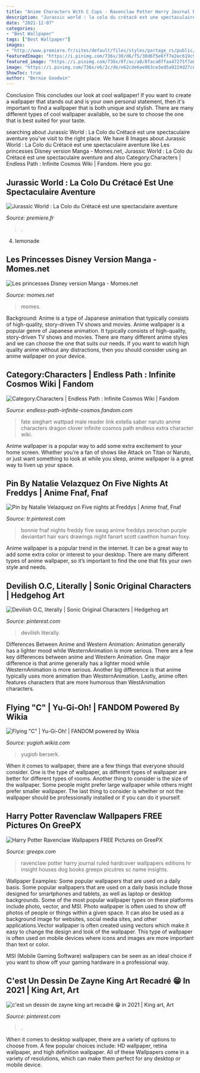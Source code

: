 ```yaml
---
title: "Anime Characters With C Cups - Ravenclaw Potter Harry Journal Ruled Hardcover Wallpapers Editions Hr Insight Houses Dog Books Greepx Picutres Sc Name Insights"
description: "Jurassic world : la colo du crétacé est une spectaculaire aventure"
date: "2021-12-07"
categories:
- "Best Wallpaper"
tags: ["Best Wallpaper"]
images:
- "http://www.premiere.fr/sites/default/files/styles/partage_rs/public/2020-09/jurassic-world-camp-cretaceous-1-e1600176626566.jpg"
featuredImage: "https://i.pinimg.com/736x/30/d6/f5/30d6f5e6ff7e2ec619c9521e792cf016.jpg"
featured_image: "https://i.pinimg.com/736x/8f/ac/a0/8faca07faa47275f7a8744bb32eb48b3--fnaf-anime-purple-hair.jpg"
image: "https://i.pinimg.com/736x/e6/2c/de/e62cde6ae963ce3ed5a9224d27c850ee.jpg"
ShowToc: true
author: "Bernie Goodwin"
---
```



Conclusion
This concludes our look at cool wallpaper! If you want to create a wallpaper that stands out and is your own personal statement, then it's important to find a wallpaper that is both unique and stylish. There are many different types of cool wallpaper available, so be sure to choose the one that is best suited for your taste.

	

		
searching about Jurassic World : La Colo du Crétacé est une spectaculaire aventure you've visit to the right place. We have 8 Images about Jurassic World : La Colo du Crétacé est une spectaculaire aventure like Les princesses Disney version Manga - Momes.net, Jurassic World : La Colo du Crétacé est une spectaculaire aventure and also Category:Characters | Endless Path : Infinite Cosmos Wiki | Fandom. Here you go:
		
    
## Jurassic World : La Colo Du Crétacé Est Une Spectaculaire Aventure

<img loading=lazy src="http://www.premiere.fr/sites/default/files/styles/partage_rs/public/2020-09/jurassic-world-camp-cretaceous-1-e1600176626566.jpg" onerror="this.onerror=null;this.src='https://tse3.mm.bing.net/th?id=OIP.R7xcf0lhXienDcNqvYf9YwHaD4&amp;pid=15.1';" alt="Jurassic World : La Colo du Crétacé est une spectaculaire aventure">

_Source: premiere.fr_

>. 

	

4. lemonade 

    
## Les Princesses Disney Version Manga - Momes.net

<img loading=lazy src="http://cdn2.momes.net/var/momes/storage/images/media/images/edito-15/princess-aurora/1254196-1-fre-FR/princess-aurora.jpg" onerror="this.onerror=null;this.src='https://tse2.mm.bing.net/th?id=OIP.K-VD_irLAft3IwGjKubaWQHaLH&amp;pid=15.1';" alt="Les princesses Disney version Manga - Momes.net">

_Source: momes.net_

>momes. 

	

Background: Anime is a type of Japanese animation that typically consists of high-quality, story-driven TV shows and movies.
Anime wallpaper is a popular genre of Japanese animation. It typically consists of high-quality, story-driven TV shows and movies. There are many different anime styles and we can choose the one that suits our needs. If you want to watch high quality anime without any distractions, then you should consider using an anime wallpaper on your device.

    
## Category:Characters | Endless Path : Infinite Cosmos Wiki | Fandom

<img loading=lazy src="https://vignette.wikia.nocookie.net/endless-path-infinite-cosmos/images/5/59/Vahn.jpg/revision/latest?cb=20200225115136" onerror="this.onerror=null;this.src='https://tse3.mm.bing.net/th?id=OIP.oJSP1Z2PecdxwZPN0mEhSwHaKf&amp;pid=15.1';" alt="Category:Characters | Endless Path : Infinite Cosmos Wiki | Fandom">

_Source: endless-path-infinite-cosmos.fandom.com_

>fate sieghart wattpad male reader link extella saber naruto anime characters dragon clover infinite cosmos path endless extra character wiki. 

	

Anime wallpaper is a popular way to add some extra excitement to your home screen. Whether you’re a fan of shows like Attack on Titan or Naruto, or just want something to look at while you sleep, anime wallpaper is a great way to liven up your space.

    
## Pin By Natalie Velazquez On Five Nights At Freddys | Anime Fnaf, Fnaf

<img loading=lazy src="https://i.pinimg.com/736x/8f/ac/a0/8faca07faa47275f7a8744bb32eb48b3--fnaf-anime-purple-hair.jpg" onerror="this.onerror=null;this.src='https://tse4.mm.bing.net/th?id=OIP.mQ05nXLCTQo0CYaGZsTyLQHaKF&amp;pid=15.1';" alt="Pin by Natalie Velazquez on Five nights at Freddys | Anime fnaf, Fnaf">

_Source: tr.pinterest.com_

>bonnie fnaf nights freddy five swag anime freddys zerochan purple deviantart hair ears drawings night fanart scott cawthon human foxy. 

	

Anime wallpaper is a popular trend in the internet. It can be a great way to add some extra color or interest to your desktop. There are many different types of anime wallpaper, so it’s important to find the one that fits your own style and needs.

    
## Devilish O.C, Literally | Sonic Original Characters | Hedgehog Art

<img loading=lazy src="https://i.pinimg.com/736x/e6/2c/de/e62cde6ae963ce3ed5a9224d27c850ee.jpg" onerror="this.onerror=null;this.src='https://tse3.mm.bing.net/th?id=OIP.8AYoUB7wSqoRAHeRFL4a-gHaLw&amp;pid=15.1';" alt="Devilish O.C, literally | Sonic Original Characters | Hedgehog art">

_Source: pinterest.com_

>devilish literally. 

	

Differences Between Anime and Western Animation: Animation generally has a lighter mood while WesternAnimation is more serious.
There are a few key differences between anime and Western Animation. One major difference is that anime generally has a lighter mood while WesternAnimation is more serious. Another big difference is that anime typically uses more animation than WesternAnimation. Lastly, anime often features characters that are more humorous than WestAnimation characters.

    
## Flying &quot;C&quot; | Yu-Gi-Oh! | FANDOM Powered By Wikia

<img loading=lazy src="https://vignette.wikia.nocookie.net/yugioh/images/0/0d/FlyingC-OP01-EN-C-UE.png/revision/latest?cb=20160806142833" onerror="this.onerror=null;this.src='https://tse4.mm.bing.net/th?id=OIP.PCw9aVjrfMNR9wRaGPF_oQAAAA&amp;pid=15.1';" alt="Flying &quot;C&quot; | Yu-Gi-Oh! | FANDOM powered by Wikia">

_Source: yugioh.wikia.com_

>yugioh berserk. 

	

When it comes to wallpaper, there are a few things that everyone should consider. One is the type of wallpaper, as different types of wallpaper are better for different types of rooms. Another thing to consider is the size of the wallpaper. Some people might prefer large wallpaper while others might prefer smaller wallpaper. The last thing to consider is whether or not the wallpaper should be professionally installed or if you can do it yourself.

    
## Harry Potter Ravenclaw Wallpapers FREE Pictures On GreePX

<img loading=lazy src="https://greepx.com/wp-content/uploads/2019/11/1573635137_594_harry-potter-ravenclaw-wallpapers.jpg" onerror="this.onerror=null;this.src='https://tse3.mm.bing.net/th?id=OIP.CJSkZfpDu_tAN2K5iba-rwHaLk&amp;pid=15.1';" alt="Harry Potter Ravenclaw Wallpapers FREE Pictures on GreePX">

_Source: greepx.com_

>ravenclaw potter harry journal ruled hardcover wallpapers editions hr insight houses dog books greepx picutres sc name insights. 

	

Wallpaper Examples: Some popular wallpapers that are used on a daily basis.
Some popular wallpapers that are used on a daily basis include those designed for smartphones and tablets, as well as laptop or desktop backgrounds. Some of the most popular wallpaper types on these platforms include photo, vector, and MSI. 
Photo wallpaper is often used to show off photos of people or things within a given space. It can also be used as a background image for websites, social media sites, and other applications.Vector wallpaper is often created using vectors which make it easy to change the design and look of the wallpaper. This type of wallpaper is often used on mobile devices where icons and images are more important than text or color. 

MSI (Mobile Gaming Software) wallpapers can be seen as an ideal choice if you want to show off your gaming hardware in a professional way.

    
## C&#039;est Un Dessin De Zayne King Art Recadré 😁 In 2021 | King Art, Art

<img loading=lazy src="https://i.pinimg.com/736x/30/d6/f5/30d6f5e6ff7e2ec619c9521e792cf016.jpg" onerror="this.onerror=null;this.src='https://tse3.mm.bing.net/th?id=OIP.Y5FQAkf4-ZAE6_sYbE2bvgHaJ7&amp;pid=15.1';" alt="c&#039;est un dessin de zayne king art recadré 😁 in 2021 | King art, Art">

_Source: pinterest.com_

>. 

	

When it comes to desktop wallpaper, there are a variety of options to choose from. A few popular choices include: HD wallpaper, retina wallpaper, and high definition wallpaper. All of these Wallpapers come in a variety of resolutions, which can make them perfect for any desktop or mobile device. 

